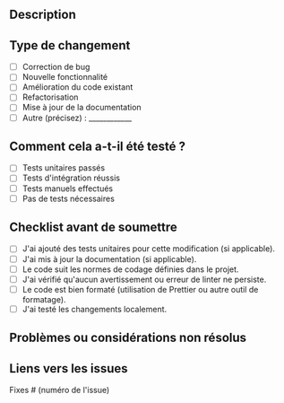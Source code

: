 ## Description

<!-- Décrivez brièvement ce que cette PR accomplie. Pourquoi cette PR est-elle nécessaire ? -->

## Type de changement

- [ ] Correction de bug
- [ ] Nouvelle fonctionnalité
- [ ] Amélioration du code existant
- [ ] Refactorisation
- [ ] Mise à jour de la documentation
- [ ] Autre (précisez) : ____________

## Comment cela a-t-il été testé ?

<!-- Décrivez les tests effectués pour vérifier les modifications. Mentionnez également tout test unitaire ou d'intégration ajouté/modifié. -->

- [ ] Tests unitaires passés
- [ ] Tests d'intégration réussis
- [ ] Tests manuels effectués
- [ ] Pas de tests nécessaires

## Checklist avant de soumettre

- [ ] J'ai ajouté des tests unitaires pour cette modification (si applicable).
- [ ] J'ai mis à jour la documentation (si applicable).
- [ ] Le code suit les normes de codage définies dans le projet.
- [ ] J'ai vérifié qu'aucun avertissement ou erreur de linter ne persiste.
- [ ] Le code est bien formaté (utilisation de Prettier ou autre outil de formatage).
- [ ] J'ai testé les changements localement.

## Problèmes ou considérations non résolus

<!-- Mentionnez tout problème qui n'a pas été résolu dans cette PR, si applicable. -->

## Liens vers les issues

<!-- Si cette PR résout un problème ou y est liée, faites-le savoir en ajoutant le numéro de l'issue ici. -->
Fixes # (numéro de l'issue)
